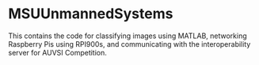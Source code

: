 # MSUUnmannedSystems

This contains the code for classifying images using MATLAB, networking Raspberry Pis using RPI900s, and communicating with the interoperability server for AUVSI Competition.
